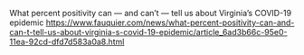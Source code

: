 What percent positivity can — and can’t — tell us about Virginia’s COVID-19 epidemic
https://www.fauquier.com/news/what-percent-positivity-can-and-can-t-tell-us-about-virginia-s-covid-19-epidemic/article_6ad3b66c-95e0-11ea-92cd-dfd7d583a0a8.html
